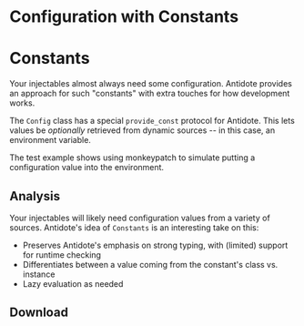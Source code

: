 # Configuration with Constants

# Constants

Your injectables almost always need some configuration.
Antidote provides an approach for such "constants" with extra touches for how development works.

The `Config` class has a special `provide_const` protocol for Antidote.
This lets values be _optionally_ retrieved from dynamic sources -- in this case, an environment variable.

The test example shows using monkeypatch to simulate putting a configuration value into the environment.

## Analysis

Your injectables will likely need configuration values from a variety of sources.
Antidote's idea of `Constants` is an interesting take on this:

- Preserves Antidote's emphasis on strong typing, with (limited) support for runtime checking
- Differentiates between a value coming from the constant's class vs. instance
- Lazy evaluation as needed

## Download
